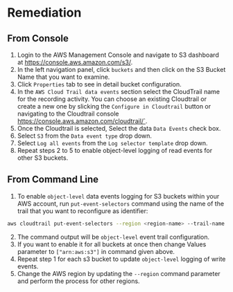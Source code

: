 # Remediation

## From Console

1. Login to the AWS Management Console and navigate to S3 dashboard at <https://console.aws.amazon.com/s3/>.
2. In the left navigation panel, click `buckets` and then click on the S3 Bucket Name that you want to examine.
3. Click `Properties` tab to see in detail bucket configuration.
4. In the `AWS Cloud Trail data events` section select the CloudTrail name for the recording activity. You can choose an existing Cloudtrail or create a new one by slicking the `Configure in Cloudtrail` button or navigating to the Cloudtrail console <https://console.aws.amazon.com/cloudtrail/`>.
5. Once the Cloudtrail is selected, Select the data `Data Events` check box.
6. Select `S3` from the `Data event type` drop down.
7. Select `Log all events` from the `Log selector template` drop down.
8. Repeat steps 2 to 5 to enable object-level logging of read events for other S3 buckets.

## From Command Line

1. To enable `object-level` data events logging for S3 buckets within your AWS account, run `put-event-selectors` command using the name of the trail that you want to reconfigure as identifier:

```sh
aws cloudtrail put-event-selectors --region <region-name> --trail-name <trail-name> --event-selectors '[{ "ReadWriteType": "ReadOnly", "IncludeManagementEvents":true, "DataResources": [{ "Type": "AWS::S3::Object", "Values": ["arn:aws:s3:::<s3-bucket-name>/"] }] }]'
```

2. The command output will be `object-level` event trail configuration.
3. If you want to enable it for all buckets at once then change Values parameter to `["arn:aws:s3"]` in command given above.
4. Repeat step 1 for each s3 bucket to update `object-level` logging of write events.
5. Change the AWS region by updating the `--region` command parameter and perform the process for other regions.
